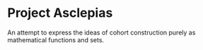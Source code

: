 # Project Asclepias 

An attempt to express the ideas of cohort construction purely as mathematical functions and sets.